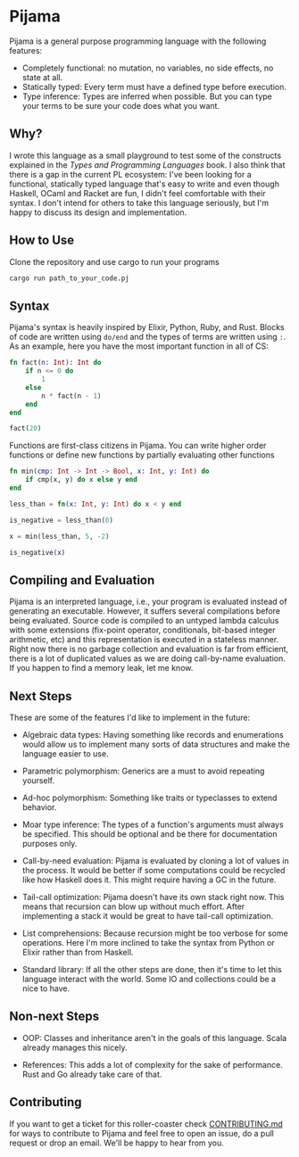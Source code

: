 # Pijama

Pijama is a general purpose programming language with the following features:

- Completely functional: no mutation, no variables, no side effects, no state
  at all.
- Statically typed: Every term must have a defined type before execution.
- Type inference: Types are inferred when possible. But you can type your terms
  to be sure your code does what you want.

## Why?

I wrote this language as a small playground to test some of the constructs
explained in the _Types and Programming Languages_ book. I also think that
there is a gap in the current PL ecosystem: I've been looking for a functional,
statically typed language that's easy to write and even though Haskell, OCaml
and Racket are fun, I didn't feel comfortable with their syntax. I don't intend
for others to take this language seriously, but I'm happy to discuss its design
and implementation.

## How to Use

Clone the repository and use cargo to run your programs

```bash
cargo run path_to_your_code.pj
```

## Syntax

Pijama's syntax is heavily inspired by Elixir, Python, Ruby, and Rust. Blocks
of code are written using `do/end` and the types of terms are written using
`:`. As an example, here you have the most important function in all of CS:

```elixir
fn fact(n: Int): Int do
    if n <= 0 do
        1
    else
        n * fact(n - 1)
    end
end

fact(20)
```

Functions are first-class citizens in Pijama. You can write higher order
functions or define new functions by partially evaluating other functions

```elixir
fn min(cmp: Int -> Int -> Bool, x: Int, y: Int) do
    if cmp(x, y) do x else y end
end

less_than = fn(x: Int, y: Int) do x < y end

is_negative = less_than(0)

x = min(less_than, 5, -2)

is_negative(x)
```

## Compiling and Evaluation

Pijama is an interpreted language, i.e., your program is evaluated instead of
generating an executable. However, it suffers several compilations before being
evaluated. Source code is compiled to an untyped lambda calculus with some
extensions (fix-point operator, conditionals, bit-based integer arithmetic,
etc) and this representation is executed in a stateless manner. Right now
there is no garbage collection and evaluation is far from efficient, there is a
lot of duplicated values as we are doing call-by-name evaluation. If you happen
to find a memory leak, let me know.

## Next Steps

These are some of the features I'd like to implement in the future:

- Algebraic data types: Having something like records and enumerations would
  allow us to implement many sorts of data structures and make the language 
  easier to use.

- Parametric polymorphism: Generics are a must to avoid repeating yourself.

- Ad-hoc polymorphism:  Something like traits or typeclasses to extend
  behavior.

- Moar type inference: The types of a function's arguments must always be specified.
  This should be optional and be there for documentation purposes only.

- Call-by-need evaluation: Pijama is evaluated by cloning a lot of values in
  the process. It would be better if some computations could be recycled like
  how Haskell does it. This might require having a GC in the future.

- Tail-call optimization: Pijama doesn't have its own stack right now. This
  means that recursion can blow up without much effort. After implementing a
  stack it would be great to have tail-call optimization.

- List comprehensions: Because recursion might be too verbose for some
  operations. Here I'm more inclined to take the syntax from Python or Elixir
  rather than from Haskell.

- Standard library: If all the other steps are done, then it's time to let this
  language interact with the world. Some IO and collections could be a nice to
  have.

## Non-next Steps

- OOP: Classes and inheritance aren't in the goals of this language. Scala
  already manages this nicely.

- References: This adds a lot of complexity for the sake of performance. Rust
  and Go already take care of that.

## Contributing

If you want to get a ticket for this roller-coaster check
[CONTRIBUTING.md](https://github.com/christianpoveda/pijama/blob/master/CONTRIBUTING.md)
for ways to contribute to Pijama and feel free to open an issue, do a pull
request or drop an email. We'll be happy to hear from you.
